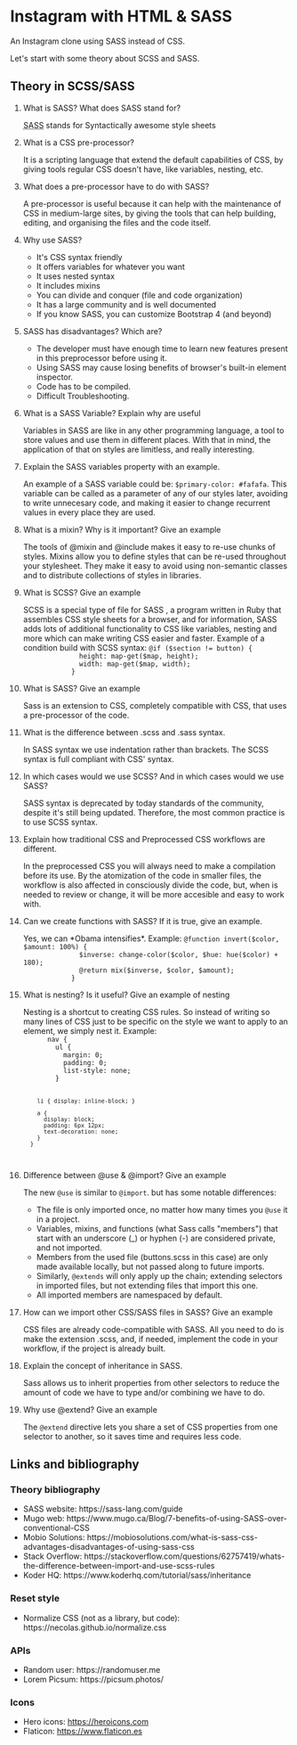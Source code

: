 # Instagram with HTML & SASS
An Instagram clone using SASS instead of CSS.

Let's start with some theory about SCSS and SASS.

## Theory in SCSS/SASS

<div>
  <ol>
    <li>What is SASS? What does SASS stand for?</li>
        <p><abbr title="Syntactically awesome style sheets">SASS</abbr> stands for Syntactically awesome style sheets</p>
    <li>What is a CSS pre-processor?</li>
    <p>It is a scripting language that extend the default capabilities of CSS, by giving tools regular CSS doesn't have, like variables, nesting, etc.</p>
    <li>What does a pre-processor have to do with SASS?</li>
      <p>A pre-processor is useful because it can help with the maintenance of CSS in medium-large sites, by giving the tools that can help building, editing, and organising the files and the code itself.</p>
    <li>Why use SASS?</li>
      <p><ul> 
        <li>It's CSS syntax friendly</li>
        <li>It offers variables for whatever you want</li>
        <li>It uses nested syntax</li>
        <li>It includes mixins </li>
        <li>You can divide and conquer (file and code organization)</li>
        <li>It has a large community and is well documented</li>
        <li>If you know SASS, you can customize Bootstrap 4 (and beyond)</li>
      </ul></p>
    <li>SASS has disadvantages? Which are?</li>
      <p><ul> 
        <li>The developer must have enough time to learn new features present in this preprocessor before using it.</li>
        <li>Using SASS may cause losing benefits of browser's built-in element inspector.</li>
        <li>Code has to be compiled.</li>
        <li>Difficult Troubleshooting.</li>
      </ul></p>
    <li>What is a SASS Variable? Explain why are useful</li>
      <p>Variables in SASS are like in any other programming language, a tool to store values and use them in different places. With that in mind, the application of that on styles are limitless, and really interesting.</p>
    <li>Explain the SASS variables property with an example.</li>
      <p>An example of a SASS variable could be: <code>$primary-color: #fafafa</code>. This variable can be called as a parameter of any of our styles later, avoiding to write unnecesary code, and making it easier to change recurrent values in every place they are used.</p>
    <li>What is a mixin? Why is it important? Give an example</li>
      <p>The tools of @mixin and @include makes it easy to re-use chunks of styles. Mixins allow you to define styles that can be re-used throughout your stylesheet. They make it easy to avoid using non-semantic classes and to distribute collections of styles in libraries.</p>
    <li>What is SCSS? Give an example</li>
      <p>SCSS is a special type of file for SASS , a program written in Ruby that assembles CSS style sheets for a browser, and for information, SASS adds lots of additional functionality to CSS like variables, nesting and more which can make writing CSS easier and faster. Example of a condition build with SCSS syntax:
      <code>@if ($section != button) {
              height: map-get($map, height);
              width: map-get($map, width);
            }</code></p>
    <li>What is SASS? Give an example</li>
      <p>Sass is an extension to CSS, completely compatible with CSS, that uses a pre-processor of the code.</p>
    <li>What is the difference between .scss and .sass syntax.</li>
    <p>In SASS syntax we use  indentation rather than brackets. The SCSS syntax is full compliant with CSS' syntax.</p>
    <li>In which cases would we use SCSS? And in which cases would we use SASS?</li>
      <p>SASS syntax is deprecated by today standards of the community, despite it's still being updated. Therefore, the most common practice is to use SCSS syntax.</p>
    <li>Explain how traditional CSS and Preprocessed CSS workflows are different.</li>
      <p>In the preprocessed CSS you will always need to make a compilation before its use. By the atomization of the code in smaller files, the workflow is also affected in consciously divide the code, but, when is needed to review or change, it will be more accesible and easy to work with.</p>
    <li>Can we create functions with SASS? If it is true, give an example.</li>
      <p>Yes, we can *Obama intensifies*. Example:
      <code>@function invert($color, $amount: 100%) {
              $inverse: change-color($color, $hue: hue($color) + 180);
              @return mix($inverse, $color, $amount);
            }</code></p>
    <li>What is nesting? Is it useful? Give an example of nesting</li>
      <p>Nesting is a shortcut to creating CSS rules. So instead of writing so many lines of CSS just to be specific on the style we want to apply to an element, we simply nest it. Example:
      <code>
      nav {
        ul {
          margin: 0;
          padding: 0;
          list-style: none;
        }

        li { display: inline-block; }

        a {
          display: block;
          padding: 6px 12px;
          text-decoration: none;
        }
      }
  </code></p>
    <li>Difference between @use & @import? Give an example</li>
      <p>The new <code>@use</code> is similar to <code>@import</code>. but has some notable differences:
      <ul> 
        <li>The file is only imported once, no matter how many times you <code>@use</code> it in a project.</li>
        <li>Variables, mixins, and functions (what Sass calls "members") that start with an underscore (_) or hyphen (-) are considered private, and not imported.</li>
        <li>Members from the used file (buttons.scss in this case) are only made available locally, but not passed along to future imports.</li>
        <li>Similarly, <code>@extends</code> will only apply up the chain; extending selectors in imported files, but not extending files that import this one.</li>
        <li>All imported members are namespaced by default.</li>
      </ul>
</p>
    <li>How can we import other CSS/SASS files in SASS? Give an example</li>
      <p>CSS files are already code-compatible with SASS. All you need to do is make the extension .scss, and, if needed, implement the code in your workflow, if the project is already built.</p>
    <li>Explain the concept of inheritance in SASS.</li>
      <p>Sass allows us to inherit properties from other selectors to reduce the amount of code we have to type and/or combining we have to do.</p>
    <li>Why use @extend? Give an example</li>
      <p>The <code>@extend</code> directive lets you share a set of CSS properties from one selector to another, so it saves time and requires less code.</p>
  </ol>
</div>

## Links and bibliography

### Theory bibliography
<ul> 
  <li>SASS website: <a href="https://sass-lang.com/guide"></a>https://sass-lang.com/guide</li>
  <li>Mugo web: <a href="https://www.mugo.ca/Blog/7-benefits-of-using-SASS-over-conventional-CSS"></a>https://www.mugo.ca/Blog/7-benefits-of-using-SASS-over-conventional-CSS</li>
  <li>Mobio Solutions: <a href="https://mobiosolutions.com/what-is-sass-css-advantages-disadvantages-of-using-sass-css"></a>https://mobiosolutions.com/what-is-sass-css-advantages-disadvantages-of-using-sass-css</li>
  <li>Stack Overflow: <a href="https://stackoverflow.com/questions/62757419/whats-the-difference-between-import-and-use-scss-rules"></a>https://stackoverflow.com/questions/62757419/whats-the-difference-between-import-and-use-scss-rules</li>
  <li>Koder HQ: <a href="https://www.koderhq.com/tutorial/sass/inheritance"></a>https://www.koderhq.com/tutorial/sass/inheritance</li>
</ul>


### Reset style
<ul> 
  <li>Normalize CSS (not as a library, but code): <a href="https://necolas.github.io/normalize.css"></a>https://necolas.github.io/normalize.css</li>
</ul>

### APIs
<ul>
  <li>Random user: <a href="https://randomuser.me"></a>https://randomuser.me</li>
  <li>Lorem Picsum: <a href="https://picsum.photos/"></a>https://picsum.photos/</li>
</ul>

### Icons
<ul>
  <li>Hero icons: <a href="https://heroicons.com">https://heroicons.com</a></li>
  <li>Flaticon: <a href="https://www.flaticon.es">https://www.flaticon.es</a></li>
</ul>